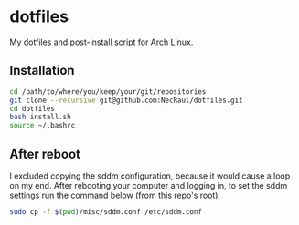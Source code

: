 # dotfiles

My dotfiles and post-install script for Arch Linux.

## Installation

``` Bash
cd /path/to/where/you/keep/your/git/repositories
git clone --recursive git@github.com:NecRaul/dotfiles.git
cd dotfiles
bash install.sh
source ~/.bashrc
```

## After reboot

I excluded copying the sddm configuration, because it would cause a loop on my end. After rebooting your computer and logging in, to set the sddm settings run the command below (from this repo's root).

```Bash
sudo cp -f $(pwd)/misc/sddm.conf /etc/sddm.conf
```
